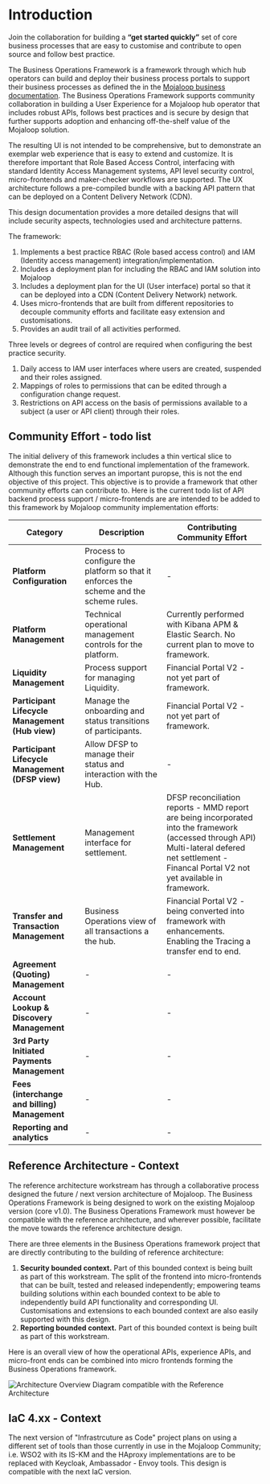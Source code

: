 # Introduction

Join the collaboration for building a **“get started quickly”** set of core business processes that are easy to customise and contribute to open source and follow best practice. 

The Business Operations Framework is a framework through which hub operators can build and deploy their business process portals to support their business processes as defined the in the [Mojaloop business documentation](https://docs.mojaloop.io/mojaloop-business-docs/). The Business Operations Framework supports community collaboration in building a User Experience for a Mojaloop hub operator that includes robust APIs, follows best practices and is secure by design that further supports adoption and enhancing off-the-shelf value of the Mojaloop solution.

The resulting UI is not intended to be comprehensive, but to demonstrate an exemplar web experience that is easy to extend and customize. It is therefore important that Role Based Access Control, interfacing with standard Identity Access Management systems, API level security control, micro-frontends and maker-checker workflows are supported. The UX architecture follows a pre-compiled bundle with a backing API pattern that can be deployed on a Content Delivery Network (CDN). 

This design documentation provides a more detailed designs that will include security aspects, technologies used and architecture patterns.

The framework:
1. Implements a best practice RBAC (Role based access control) and IAM (Identity access management) integration/implementation.
2. Includes a deployment plan for including the RBAC and IAM solution into Mojaloop
3. Includes a deployment plan for the UI (User interface) portal so that it can be deployed into a CDN (Content Delivery Network) network.
4. Uses micro-frontends that are built from different repositories to decouple community efforts and facilitate easy extension and customisations.
5. Provides an audit trail of all activities performed.

Three levels or degrees of control are required when configuring the best practice security.
1. Daily access to IAM user interfaces where users are created, suspended and their roles assigned.
2. Mappings of roles to permissions that can be edited through a configuration change request.
3. Restrictions on API access on the basis of permissions available to a subject (a user or API client) through their roles.

## Community Effort - todo list
The initial delivery of this framework includes a thin vertical slice to demonstrate the end to end functional implementation of the framework. Although this function serves an important puropse, this is not the end objective of this project. This objective is to provide a framework that other community efforts can contribute to. Here is the current todo list of API backend process support / micro-frontends are are intended to be added to this framework by Mojaloop community implementation efforts:

|Category|Description|Contributing Community Effort|
| --- | --- | --- |
|**Platform Configuration**|Process to configure the platform so that it enforces the scheme and the scheme rules.| - |
|**Platform Management**|Technical operational management controls for the platform.| Currently performed with Kibana APM & Elastic Search. No current plan to move to framework. |
|**Liquidity Management**|Process support for managing Liquidity.|Financial Portal V2 - not yet part of framework.|
|**Participant Lifecycle Management <br> (Hub view)**|Manage the onboarding and status transitions of participants.|Financial Portal V2 - not yet part of framework.|
|**Participant Lifecycle Management <br> (DFSP view)**|Allow DFSP to manage their status and interaction with the Hub.| - |
|**Settlement Management**|Management interface for settlement.|DFSP reconciliation reports - MMD report are being incorporated into the framework (accessed through API)<br>Multi-lateral defered net settlement - Financal Portal V2 not yet available in framework.|
|**Transfer and Transaction Management**| Business Operations view of all transactions a the hub. | Financial Portal V2 - being converted into framework with enhancements. Enabling the Tracing a transfer end to end. |
|**Agreement (Quoting) Management**| - | - |
|**Account Lookup & Discovery Management**| - | - |
|**3rd Party Initiated Payments Management**| - | - |
|**Fees (interchange and billing) Management**| - | - |
|**Reporting and analytics**| - | - |

## Reference Architecture - Context
The reference architecture workstream has through a collaborative process designed the future / next version architecture of Mojaloop. The Business Operations Framework is being designed to work on the existing Mojaloop version (core v1.0). The Business Operations Framework must however be compatible with the reference architecture, and wherever possible, facilitate the move towards the reference architecture design.

There are three elements in the Business Operations framework project that are directly contributing to the building of reference architecture:
1. **Security bounded context.**
Part of this bounded context is being built as part of this workstream.
The split of the frontend into micro-frontends that can be built, tested and released independently; empowering teams building solutions within each bounded context to be able to independently build API functionality and corresponding UI. Customisations and extensions to each bounded context are also easily supported with this design.
2. **Reporting bounded context.**
Part of this bounded context is being built as part of this workstream.

Here is an overall view of how the operational APIs, experience APIs, and micro-front ends can be combined into micro frontends forming the Business Operations framework.

![Architecture Overview Diagram compatible with the Reference Architecture ](../.vuepress/public/BizOps-Framework-BizOps-Framework.png) 


## IaC 4.xx - Context
The next version of "Infrastrcuture as Code" project plans on using a different set of tools than those currently in use in the Mojaloop Community; i.e. WSO2 with its IS-KM and the HAproxy implementations are to be replaced with Keycloak, Ambassador - Envoy tools. This design is compatible with the next IaC version.

